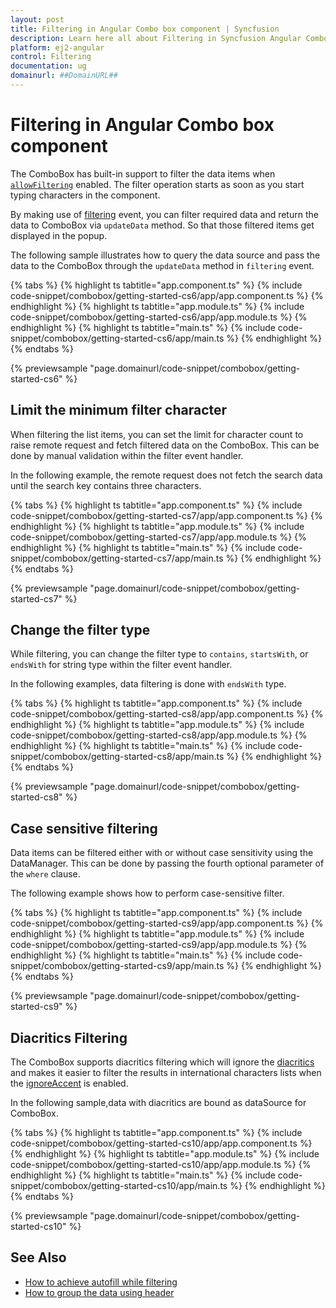 ```yaml
---
layout: post
title: Filtering in Angular Combo box component | Syncfusion
description: Learn here all about Filtering in Syncfusion Angular Combo box component of Syncfusion Essential JS 2 and more.
platform: ej2-angular
control: Filtering 
documentation: ug
domainurl: ##DomainURL##
---
```


# Filtering in Angular Combo box component

The ComboBox has built-in support to filter the data items when [`allowFiltering`](https://ej2.syncfusion.com/angular/documentation/api/combo-box/#allowfiltering) enabled.
The filter operation starts as soon as you start typing characters in the component.

By making use of [filtering](https://ej2.syncfusion.com/angular/documentation/api/combo-box/#filtering) event, you can filter required data and
return the data to ComboBox via
`updateData` method.
So that those filtered items get displayed in the popup.

The following sample illustrates how to query the data source and pass the data to the ComboBox
through the `updateData` method in `filtering` event.

{% tabs %}
{% highlight ts tabtitle="app.component.ts" %}
{% include code-snippet/combobox/getting-started-cs6/app/app.component.ts %}
{% endhighlight %}
{% highlight ts tabtitle="app.module.ts" %}
{% include code-snippet/combobox/getting-started-cs6/app/app.module.ts %}
{% endhighlight %}
{% highlight ts tabtitle="main.ts" %}
{% include code-snippet/combobox/getting-started-cs6/app/main.ts %}
{% endhighlight %}
{% endtabs %}
  
{% previewsample "page.domainurl/code-snippet/combobox/getting-started-cs6" %}

## Limit the minimum filter character

When filtering the list items, you can set the limit for character count to raise remote request and fetch
filtered data on the ComboBox. This can be done by manual validation within the filter event handler.

In the following example, the remote request does not fetch the search data until the search key contains three characters.

{% tabs %}
{% highlight ts tabtitle="app.component.ts" %}
{% include code-snippet/combobox/getting-started-cs7/app/app.component.ts %}
{% endhighlight %}
{% highlight ts tabtitle="app.module.ts" %}
{% include code-snippet/combobox/getting-started-cs7/app/app.module.ts %}
{% endhighlight %}
{% highlight ts tabtitle="main.ts" %}
{% include code-snippet/combobox/getting-started-cs7/app/main.ts %}
{% endhighlight %}
{% endtabs %}
  
{% previewsample "page.domainurl/code-snippet/combobox/getting-started-cs7" %}

## Change the filter type

While filtering, you can change the filter type to `contains`,
`startsWith`, or `endsWith` for string type within the filter event handler.

In the following examples, data filtering is done with `endsWith` type.

{% tabs %}
{% highlight ts tabtitle="app.component.ts" %}
{% include code-snippet/combobox/getting-started-cs8/app/app.component.ts %}
{% endhighlight %}
{% highlight ts tabtitle="app.module.ts" %}
{% include code-snippet/combobox/getting-started-cs8/app/app.module.ts %}
{% endhighlight %}
{% highlight ts tabtitle="main.ts" %}
{% include code-snippet/combobox/getting-started-cs8/app/main.ts %}
{% endhighlight %}
{% endtabs %}
  
{% previewsample "page.domainurl/code-snippet/combobox/getting-started-cs8" %}

## Case sensitive filtering

Data items can be filtered either with or without case sensitivity using the DataManager. This can be done
by passing the fourth optional parameter of the `where` clause.

The following example shows how to perform case-sensitive filter.

{% tabs %}
{% highlight ts tabtitle="app.component.ts" %}
{% include code-snippet/combobox/getting-started-cs9/app/app.component.ts %}
{% endhighlight %}
{% highlight ts tabtitle="app.module.ts" %}
{% include code-snippet/combobox/getting-started-cs9/app/app.module.ts %}
{% endhighlight %}
{% highlight ts tabtitle="main.ts" %}
{% include code-snippet/combobox/getting-started-cs9/app/main.ts %}
{% endhighlight %}
{% endtabs %}
  
{% previewsample "page.domainurl/code-snippet/combobox/getting-started-cs9" %}

## Diacritics Filtering

The ComboBox supports diacritics filtering which will ignore the [diacritics](https://en.wikipedia.org/wiki/Diacritic) and
makes it easier to filter the results in international characters lists
when the [ignoreAccent](https://ej2.syncfusion.com/angular/documentation/api/combo-box/#ignoreaccent) is enabled.

In the following sample,data with diacritics are bound as dataSource for ComboBox.

{% tabs %}
{% highlight ts tabtitle="app.component.ts" %}
{% include code-snippet/combobox/getting-started-cs10/app/app.component.ts %}
{% endhighlight %}
{% highlight ts tabtitle="app.module.ts" %}
{% include code-snippet/combobox/getting-started-cs10/app/app.module.ts %}
{% endhighlight %}
{% highlight ts tabtitle="main.ts" %}
{% include code-snippet/combobox/getting-started-cs10/app/main.ts %}
{% endhighlight %}
{% endtabs %}
  
{% previewsample "page.domainurl/code-snippet/combobox/getting-started-cs10" %}

## See Also

* [How to achieve autofill while filtering](./how-to#autofill-supported-with-combobox)
* [How to group the data using header](./grouping/)
